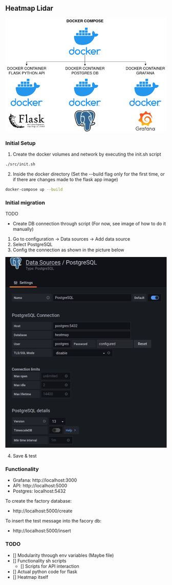 ## Heatmap Lidar

![General services architecture](docs/img/LidarHeatmapArch.png)

### Initial Setup

1. Create the docker volumes and network by executing the init.sh script
  ```bash
  ./src/init.sh
  ```
2. Inside the docker directory (Set the --build flag only for the first time, or if there are changes made to the flask app image)
  ```bash
  docker-compose up --build
  ```

### Initial migration

TODO
- Create DB connection through script (For now, see image of how to do it manually)

1. Go to configuration -> Data sources -> Add data source
2. Select PostgreSQL
3. Config the connection as shown in the picture below

![Create connection grafana postgres manually](docs/img/ConfigDBGraf.png)

4. Save & test

### Functionality

- Grafana: http://localhost:3000
- API: http://localhost:5000
- Postgres: localhost:5432

To create the factory database:
- http://localhost:5000/create

To insert the test message into the facory db:
- http://localhost:5000/insert

### TODO
- [] Modularity through env variables (Maybe file)
- [] Functionality sh scripts
  + [] Scripts for API interaction
- [] Actual python code for flask
- [] Heatmap itself
